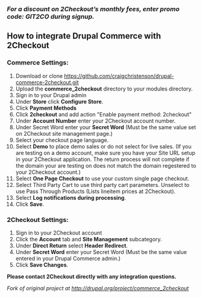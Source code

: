 ### _For a discount on 2Checkout’s monthly fees, enter promo code:  GIT2CO  during signup._

How to integrate Drupal Commerce with 2Checkout
-------------------------------------------

### Commerce Settings:

1. Download or clone https://github.com/craigchristenson/drupal-commerce-2checkout.git
2. Upload the **commerce_2checkout** directory to your modules directory.
3. Sign in to your Drupal admin
4. Under **Store** click **Configure Store**.
5. Click **Payment Methods**
6. Click **2checkout** and add action "Enable payment method: 2checkout"
7. Under **Account Number** enter your 2Checkout account number.
8. Under Secret Word enter your **Secret Word** (Must be the same value set on 2Checkout site management page.)
9. Select your checkout page language.
10. Select **Demo** to place demo sales or do not select for live sales. (If you are testing on a demo account, make sure you have your Site URL setup in your 2Checkout application. The return process will not complete if the domain your are testing on does not match the domain regestered to your 2Checkout account.)
11. Select **One Page Checkout** to use your custom single page checkout.
12. Select Third Party Cart to use third party cart parameters. Unselect to use Pass Through Products (Lists lineitem prices at 2Checkout).
13. Select **Log notifications during processing**.
14. Click **Save**.

### 2Checkout Settings:

1. Sign in to your 2Checkout account
2. Click the **Account** tab and **Site Management** subcategory.
3. Under **Direct Return** select **Header Redirect**.
4. Under **Secret Word** enter your Secret Word (Must be the same value entered in your Drupal Commerce admin.)
5. Click **Save Changes**.

**Please contact 2Checkout directly with any integration questions.**

_Fork of original project at http://drupal.org/project/commerce_2checkout_